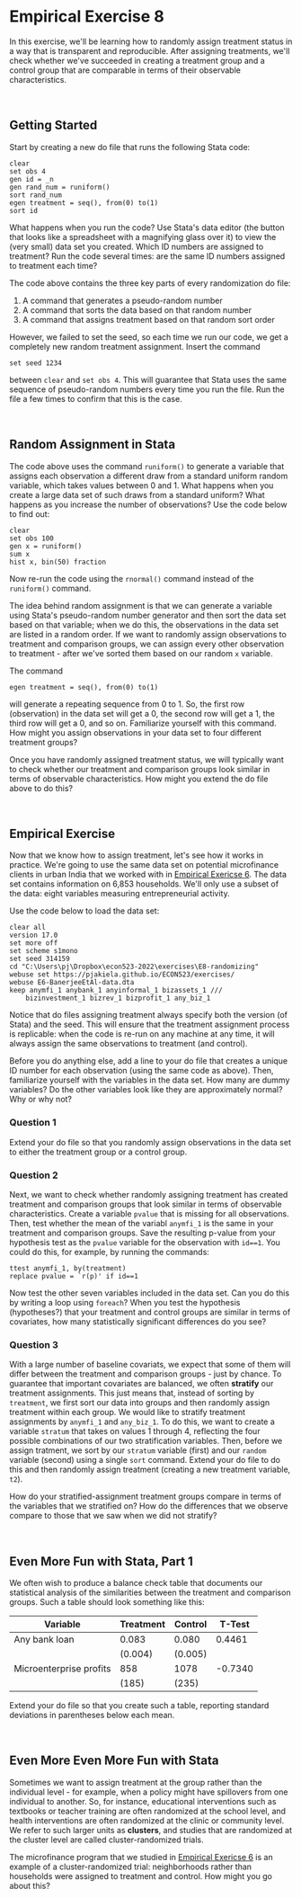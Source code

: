# Empirical Exercise 8

In this exercise, we'll be learning how to randomly assign treatment status in a way 
that is transparent and reproducible.  After assigning treatments, we'll check 
whether we've succeeded in creating a treatment group and a control group 
that are comparable in terms of their observable characteristics.  

<br>

## Getting Started

Start by creating a new do file that runs the following Stata code:
```
clear
set obs 4
gen id = _n 
gen rand_num = runiform()
sort rand_num
egen treatment = seq(), from(0) to(1)
sort id
```
What happens when you run the code?  Use Stata's data editor (the button that looks like 
a spreadsheet with a magnifying glass over it) to view the (very small) data set you 
created.  Which ID numbers are assigned to treatment?  Run the code several times:  are 
the same ID numbers assigned to treatment each time?  

The code above contains the three key parts of every randomization do file:  

1. A command that generates a pseudo-random number 
2. A command that sorts the data based on that random number
3. A command that assigns treatment based on that random sort order

However, we failed to set the seed, so each time we run our code, we get a 
completely new random treatment assignment.  Insert the command 
```
set seed 1234 
```
between `clear` and `set obs 4`.  This will guarantee that Stata uses the 
same sequence of pseudo-random numbers every time you run the file.  Run the file 
a few times to confirm that this is the case. 

<br>

## Random Assignment in Stata

The code above uses the command `runiform()` to generate a variable that assigns 
each observation a different draw from a standard uniform random variable, which 
takes values between 0 and 1.  What happens when you create a large data set of such 
draws from a standard uniform?  What happens as you increase the number 
of observations?  Use the code below to find out:
```
clear
set obs 100
gen x = runiform()
sum x
hist x, bin(50) fraction
```
Now re-run the code using the `rnormal()` command instead of the `runiform()` command.  

The idea behind random assignment is that we can generate a variable 
using Stata's pseudo-random number generator and then sort the data set based on that 
variable; when we do this, the observations in the data set are listed in a 
random order.  If we want to randomly assign observations to treatment and comparison groups, 
we can assign every other observation to treatment - after we've sorted them based on 
our random `x` variable.

The command 
```
egen treatment = seq(), from(0) to(1)
``` 
will generate a repeating sequence from 0 to 1.  So, the first row (observation) in 
the data set will get a 0, the second row will get a 1, the third row will get a 0, 
and so on.  Familiarize yourself with this command.  How might you assign observations 
in your data set to four different treatment groups?

Once you have randomly assigned treatment status, we will typically want to check whether 
our treatment and comparison groups look similar in terms of observable characteristics.  How 
might you extend the do file above to do this?

<br>

## Empirical Exercise

Now that we know how to assign treatment, let's see how it works in practice.  We're 
going to use the same data set on potential microfinance clients in urban India 
that we worked with in [Empirical Exericse 6](https://pjakiela.github.io/ECON523/exercises/E6-TOT.html). The 
data set contains information on 6,853 households.  We'll only use a subset of the data:  eight variables measuring 
entrepreneurial activity.  

Use the code below to load the data set:  
```
clear all
version 17.0
set more off
set scheme s1mono
set seed 314159
cd "C:\Users\pj\Dropbox\econ523-2022\exercises\E8-randomizing"
webuse set https://pjakiela.github.io/ECON523/exercises/
webuse E6-BanerjeeEtAl-data.dta
keep anymfi_1 anybank_1 anyinformal_1 bizassets_1 ///
	bizinvestment_1 bizrev_1 bizprofit_1 any_biz_1
 ```
Notice that do files assigning treatment always specify both the 
version (of Stata) and the seed. This will ensure that the treatment assignment process is 
replicable:  when the code is re-run on any machine at any time, 
it will always assign the same observations to treatment (and control).  

Before you do anything else, add a line to your do file that creates a unique ID number for 
each observation (using the same code as above).  Then, familiarize yourself with 
the variables in the data set.  How many are dummy variables?  Do the other variables 
look like they are approximately normal?  Why or why not?

### Question 1

Extend your do file so that you randomly assign observations in the data set to either the 
treatment group or a control group.  

### Question 2

Next, we want to check whether randomly assigning treatment has created treatment and comparison 
groups that look similar in terms of observable characteristics.  Create a variable `pvalue` that 
is missing for all observations.  Then, test whether the mean of the variabl `anymfi_1` is the same 
in your treatment and comparison groups.  Save the resulting p-value from your hypothesis test 
as the `pvalue` variable for the observation with `id==1`.  You could do this, for example, by running 
the commands:
```
ttest anymfi_1, by(treatment)
replace pvalue = `r(p)' if id==1
```
Now test the other seven variables included in the data set.  Can you do this by writing a loop 
using `foreach`?  When you test the hypothesis (hypotheses?) that your treatment and control 
groups are similar in terms of covariates, how many statistically significant differences do you 
see?

### Question 3 

With a large number of baseline covariats, we expect that some of them will differ between the 
treatment and comparison groups - just by chance.  To guarantee that important covariates are 
balanced, we often **stratify** our treatment assignments.  This just means that, instead of sorting 
by `treatment`, we first sort our data into groups and then randomly assign treatment 
within each group.  We would like to stratify treatment assignments by `anymfi_1` and `any_biz_1`.  To do this, 
we want to create a variable `stratum` that takes on values 1 through 4, reflecting the four possible 
combinations of our two stratification variables.  Then, before we assign tratment, we sort 
by our `stratum` variable (first) and our `random` variable (second) using a single `sort` command.  Extend 
your do file to do this and then randomly assign treatment (creating a new treatment variable, `t2`).  

How do your stratified-assignment treatment groups compare in terms of the variables that we stratified 
on?  How do the differences that we observe compare to those that we saw when we did not stratify?

<br>
 
## Even More Fun with Stata, Part 1

We often wish to produce a balance check table that documents our statistical analysis 
of the similarities between the treatment and comparison groups.  Such a table should look 
something like this:

| Variable        | Treatment           | Control  | T-Test |
| ------------- |-------------|-----|-----|
| Any bank loan      | 0.083 | 0.080 | 0.4461 |
|       | (0.004)     |   (0.005) | |
| Microenterprise profits      | 858 | 1078 | -0.7340 |
|       | (185)     |   (235) | |

Extend your do file so that you create such a table, reporting standard deviations 
in parentheses below each mean.  
 
<br>
 
## Even More Even More Fun with Stata
 
Sometimes we want to assign treatment at the group rather than the individual level - for example, 
when a policy might have spillovers from one individual to another.  So, for instance, educational 
interventions such as textbooks or teacher training are often randomized at the school level, 
and health interventions are often randomized at the clinic or community level.  We refer to 
such larger units as **clusters**, and studies that are randomized at the cluster level are 
called cluster-randomized trials.  

The microfinance program that we studied in 
[Empirical Exericse 6](https://pjakiela.github.io/ECON523/exercises/E6-TOT.html) is an example 
of a cluster-randomized trial:  neighborhoods rather than households were assigned to treatment 
and control.  How might you go about this?
 
 

